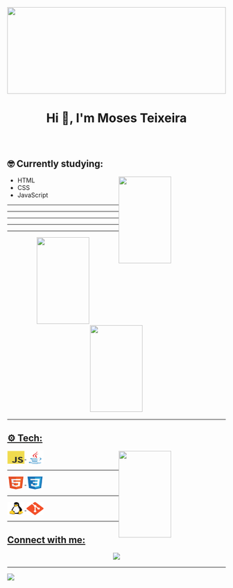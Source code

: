 <img width="100%" height="200px" align="center" src="https://media.giphy.com/media/XCxjzveGa47DOd8zuq/giphy.gif">

<h1 align="center">Hi 👋, I'm Moses Teixeira</h1>
  
  ##
 
<br>

## 🤓 Currently studying:

<img align="right" width="49%" height="200px" src="https://media.giphy.com/media/iIqmM5tTjmpOB9mpbn/giphy.gif"/>

- HTML
- CSS
- JavaScript

<hr>
<hr>
<hr>
<hr>
<hr>

<div align="center">
  <a href="https://github.com/MoisesTeixeira">
  <img width="49%" height="200px" src="https://github-readme-stats.vercel.app/api?username=MoisesTeixeira&show_icons=true&theme=blue-green&include_all_commits=true&count_private=true">
  <img width="49%" height="200px" src="https://github-readme-stats.vercel.app/api/top-langs/?username=MoisesTeixeira&layout=compact&langs_count=7&theme=blue-green">
</div>
 
<hr>

## ⚙️ Tech:	
	
<div style="display: inline_block">
  <img align="right" width="49%" height="200px" src="https://media.giphy.com/media/KectFFTAPZjyQ73mfd/giphy.gif"/>
  <img align="center" alt="Mois-javascript" height="30" width="40" src="https://raw.githubusercontent.com/devicons/devicon/master/icons/javascript/javascript-original.svg">
  <img align="center" alt="Mois-Java" height="30" width="40" src="https://raw.githubusercontent.com/devicons/devicon/master/icons/java/java-original.svg">   
  <hr>
  <img align="center" alt="Mois-HTML" height="30" width="40" src="https://raw.githubusercontent.com/devicons/devicon/master/icons/html5/html5-original.svg">
  <img align="center" alt="Mois-CSS" height="30" width="40" src="https://raw.githubusercontent.com/devicons/devicon/master/icons/css3/css3-original.svg">
  <hr>
  <img align="center" alt="Mois-Linux" height="30" width="40" src="https://raw.githubusercontent.com/devicons/devicon/master/icons/linux/linux-original.svg">
  <img align="center" alt="Mois-Git" height="30" width="40" src="https://raw.githubusercontent.com/devicons/devicon/master/icons/git/git-original.svg">
</div>
 
<hr>

## Connect with me:
 
<div align="center"> 
  <a href="https://www.linkedin.com/in/moisesteixeira/" target="_blank"><img src="https://img.shields.io/badge/-LinkedIn-%230077B5?style=for-the-badge&logo=linkedin&logoColor=white" target="_blank"></a>
</div>
	
<hr>
	
![](https://komarev.com/ghpvc/?username=MoisesTeixeira&color=blueviolet)

